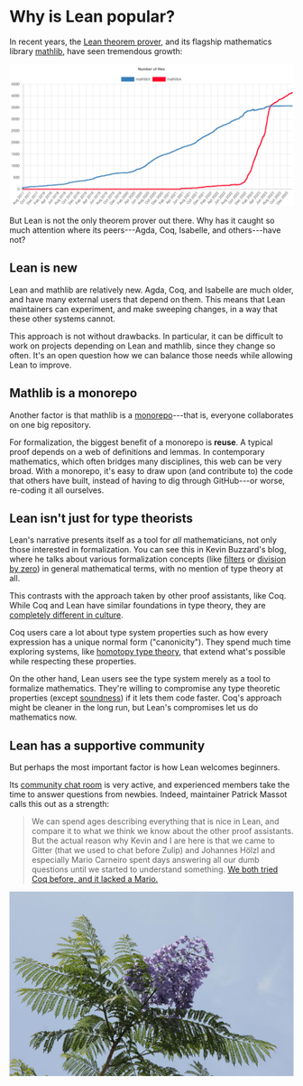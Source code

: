 # Why is Lean popular?

In recent years, the [Lean theorem prover], and its flagship mathematics library [mathlib], have seen tremendous growth:

[![Number of files in mathlib, showing a steady upward trend, ending at over 4000 in January 2024.](/images/2024/lean-popular/lean-number-of-files.png)](https://leanprover-community.github.io/mathlib_stats.html)

But Lean is not the only theorem prover out there.
Why has it caught so much attention where its peers---Agda, Coq, Isabelle, and others---have not?

[Lean theorem prover]: https://lean-lang.org/
[mathlib]: https://leanprover-community.github.io/

## Lean is new

Lean and mathlib are relatively new.
Agda, Coq, and Isabelle are much older, and have many external users that depend on them.
This means that Lean maintainers can experiment, and make sweeping changes, in a way that these other systems cannot.

This approach is not without drawbacks.
In particular, it can be difficult to work on projects depending on Lean and mathlib, since they change so often.
It's an open question how we can balance those needs while allowing Lean to improve.

## Mathlib is a monorepo

Another factor is that mathlib is a [monorepo]---that is, everyone collaborates on one big repository.

For formalization, the biggest benefit of a monorepo is **reuse**.
A typical proof depends on a web of definitions and lemmas.
In contemporary mathematics, which often bridges many disciplines, this web can be very broad.
With a monorepo, it's easy to draw upon (and contribute to) the code that others have built, instead of having to dig through GitHub---or worse, re-coding it all ourselves.

[monorepo]: https://en.wikipedia.org/wiki/Monorepo

## Lean isn't just for type theorists

Lean's narrative presents itself as a tool for *all* mathematicians, not only those interested in formalization.
You can see this in Kevin Buzzard's blog, where he talks about various formalization concepts (like [filters] or [division by zero]) in general mathematical terms, with no mention of type theory at all.

This contrasts with the approach taken by other proof assistants, like Coq.
While Coq and Lean have similar foundations in type theory, they are [completely different in culture][culture].

Coq users care a lot about type system properties such as how every expression has a unique normal form ("canonicity").
They spend much time exploring systems, like [homotopy type theory], that extend what's possible while respecting these properties.

On the other hand, Lean users see the type system merely as a tool to formalize mathematics.
They're willing to compromise any type theoretic properties (except [soundness]) if it lets them code faster.
Coq's approach might be cleaner in the long run, but Lean's compromises let us do mathematics now.

[filters]: https://xenaproject.wordpress.com/2021/02/18/formalising-mathematics-workshop-5-filters/
[division by zero]: https://xenaproject.wordpress.com/2020/07/05/division-by-zero-in-type-theory-a-faq/
[culture]: https://artagnon.com/computing/coq/leancoq
[homotopy type theory]: https://homotopytypetheory.org/coq/
[soundness]: https://en.wikipedia.org/wiki/Soundness

## Lean has a supportive community

But perhaps the most important factor is how Lean welcomes beginners.

Its [community chat room] is very active, and experienced members take the time to answer questions from newbies.
Indeed, maintainer Patrick Massot calls this out as a strength:

> We can spend ages describing everything that is nice in Lean, and compare it to what we think we know about the other proof assistants.
> But the actual reason why Kevin and I are here is that we came to Gitter (that we used to chat before Zulip) and Johannes Hölzl and especially Mario Carneiro spent days answering all our dumb questions until we started to understand something.
> [We both tried Coq before, and it lacked a Mario.][mario]

[community chat room]: https://leanprover.zulipchat.com/
[mario]: https://leanprover.zulipchat.com/#narrow/stream/113488-general/topic/CICM.202020/near/206517172

[![Jacaranda tree](/images/2024/jacaranda.jpg)](https://commons.wikimedia.org/wiki/File:Jacaranda_mimosifolia_3994.jpg)
